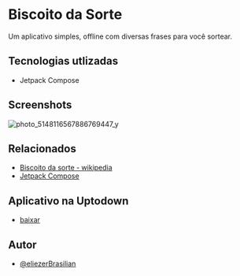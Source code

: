 
# Biscoito da Sorte

Um aplicativo simples, offline com diversas frases para você sortear.


## Tecnologias utlizadas
 - Jetpack Compose

## Screenshots
![photo_5148116567886769447_y](https://github.com/user-attachments/assets/c925d3ff-4701-49de-88a7-d0e58bb5f735)


## Relacionados

 - [Biscoito da sorte - wikipedia]([https://en.wikipedia.org/wiki/Kakeibo](https://pt.wikipedia.org/wiki/Biscoito_da_sorte))
 - [Jetpack Compose](https://developer.android.com/develop/ui/compose?hl=pt-br)
 
 ## Aplicativo na Uptodown
- [baixar](https://play.google.com/store/apps/details?id=com.ifinancas)

## Autor

- [@eliezerBrasilian](https://github.com/eliezerBrasilian)

